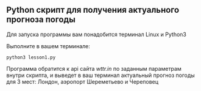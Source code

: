 ## Python скрипт для получения актуального прогноза погоды
Для запуска программы вам понадобится терминал Linux и Python3

Выполните в вашем терминале:
```
python3 lesson1.py
```
Программа обратится к api сайта *wttr.in* по заданным параметрам внутри скрипта, 
и выведет в ваш терминал актуальный прогноз погоды для 3 мест: Лондон, аэропорт Шереметьево и Череповец
